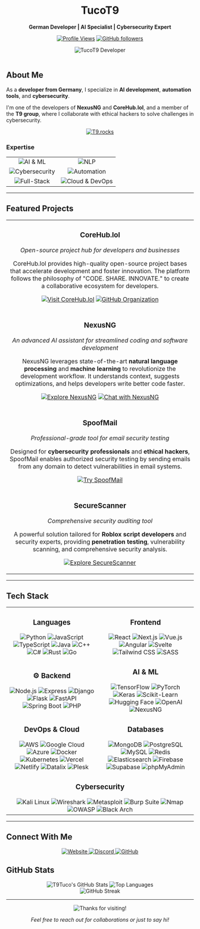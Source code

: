 <div align="center">
  
# TucoT9

**German Developer | AI Specialist | Cybersecurity Expert**

[![Profile Views](https://komarev.com/ghpvc/?username=T9Tuco&color=blueviolet&style=flat-square)](https://github.com/T9Tuco)
[![GitHub followers](https://img.shields.io/github/followers/T9Tuco?style=flat-square&color=blueviolet)](https://github.com/T9Tuco?tab=followers)

</div>

<div align="center">
  <img src="https://img.shields.io/badge/TucoT9-Developer-blue?style=for-the-badge" alt="TucoT9 Developer" />
</div>

<br>

## About Me

As a **developer from Germany**, I specialize in **AI development**, **automation tools**, and **cybersecurity**.

I'm one of the developers of **NexusNG** and **CoreHub.lol**,  and a member of the **T9 group**, where I collaborate with ethical hackers to solve challenges in cybersecurity.

<div align="center">
  
[![T9.rocks](https://img.shields.io/badge/T9.rocks-WHITE_HAT_HACKER_COLLECTIVE-000000?style=for-the-badge&logo=data:image/svg+xml;base64,PHN2ZyB4bWxucz0iaHR0cDovL3d3dy53My5vcmcvMjAwMC9zdmciIHdpZHRoPSIyNCIgaGVpZ2h0PSIyNCIgdmlld0JveD0iMCAwIDI0IDI0IiBmaWxsPSJub25lIiBzdHJva2U9IiNmZmZmZmYiIHN0cm9rZS13aWR0aD0iMiIgc3Ryb2tlLWxpbmVjYXA9InJvdW5kIiBzdHJva2UtbGluZWpvaW49InJvdW5kIj48cGF0aCBkPSJNMTIgMjJzOC04IDgtMTRhOCA4IDAgMSAwLTE2IDBjMCA2IDggMTQgOCAxNHoiPjwvcGF0aD48Y2lyY2xlIGN4PSIxMiIgY3k9IjgiIHI9IjMiPjwvY2lyY2xlPjwvc3ZnPg==)](https://t9.rocks)

</div>

### Expertise
<div align="center">
  <table>
    <tr>
      <td align="center"><img src="https://img.shields.io/badge/-AI_&_Machine_Learning-FF6F00?style=for-the-badge" alt="AI & ML" /></td>
      <td align="center"><img src="https://img.shields.io/badge/-Natural_Language_Processing-4285F4?style=for-the-badge" alt="NLP" /></td>
    </tr>
    <tr>
      <td align="center"><img src="https://img.shields.io/badge/-Cybersecurity-E34F26?style=for-the-badge" alt="Cybersecurity" /></td>
      <td align="center"><img src="https://img.shields.io/badge/-Automation-00C7B7?style=for-the-badge" alt="Automation" /></td>
    </tr>
    <tr>
      <td align="center"><img src="https://img.shields.io/badge/-Full--Stack_Development-61DAFB?style=for-the-badge" alt="Full-Stack" /></td>
      <td align="center"><img src="https://img.shields.io/badge/-Cloud_Computing_&_DevOps-232F3E?style=for-the-badge" alt="Cloud & DevOps" /></td>
    </tr>
  </table>
</div>

---

## Featured Projects

<div align="center">
  <table>
    <tr>
      <td>
        <h3 align="center">CoreHub.lol</h3>
        <p align="center"><i>Open-source project hub for developers and businesses</i></p>
        <p align="center">CoreHub.lol provides high-quality open-source project bases that accelerate development and foster innovation. The platform follows the philosophy of "CODE. SHARE. INNOVATE." to create a collaborative ecosystem for developers.</p>
        <p align="center">
          <a href="https://corehub.lol/"><img src="https://img.shields.io/badge/Visit-CoreHub.lol-8A2BE2?style=for-the-badge&logo=globe" alt="Visit CoreHub.lol" /></a>
          <a href="https://github.com/corehub-lol"><img src="https://img.shields.io/badge/GitHub-corehub--lol-8A2BE2?style=for-the-badge&logo=github" alt="GitHub Organization" /></a>
        </p>
      </td>
    </tr>
    <tr>
      <td>
        <h3 align="center">NexusNG</h3>
        <p align="center"><i>An advanced AI assistant for streamlined coding and software development</i></p>
        <p align="center">NexusNG leverages state-of-the-art <b>natural language processing</b> and <b>machine learning</b> to revolutionize the development workflow. It understands context, suggests optimizations, and helps developers write better code faster.</p>
        <p align="center">
          <a href="https://nexusng.site/"><img src="https://img.shields.io/badge/Explore-NexusNG-blue?style=for-the-badge&logo=globe" alt="Explore NexusNG" /></a>
          <a href="https://nexusng.de/"><img src="https://img.shields.io/badge/Chat-NexusNG-red?style=for-the-badge&logo=chat" alt="Chat with NexusNG" /></a>
        </p>
      </td>
    </tr>
    <tr>
      <td>
        <h3 align="center">SpoofMail</h3>
        <p align="center"><i>Professional-grade tool for email security testing</i></p>
        <p align="center">Designed for <b>cybersecurity professionals</b> and <b>ethical hackers</b>, SpoofMail enables authorized security testing by sending emails from any domain to detect vulnerabilities in email systems.</p>
        <p align="center">
          <a href="https://spoofmail.tucot9.com/"><img src="https://img.shields.io/badge/Try-SpoofMail-red?style=for-the-badge&logo=mail" alt="Try SpoofMail" /></a>
        </p>
      </td>
    </tr>
    <tr>
      <td>
        <h3 align="center">SecureScanner</h3>
        <p align="center"><i>Comprehensive security auditing tool</i></p>
        <p align="center">A powerful solution tailored for <b>Roblox script developers</b> and security experts, providing <b>penetration testing</b>, vulnerability scanning, and comprehensive security analysis.</p>
        <p align="center">
          <a href="https://cheat.tucot9.com/"><img src="https://img.shields.io/badge/Explore-SecureScanner-purple?style=for-the-badge&logo=shield" alt="Explore SecureScanner" /></a>
        </p>
      </td>
    </tr>
  </table>
</div>

---

## Tech Stack

<div align="center">
  <table>
    <tr>
      <td align="center">
        <h3> Languages</h3>
        <img src="https://img.shields.io/badge/-Python-3776AB?style=for-the-badge&logo=python&logoColor=white" alt="Python" />
        <img src="https://img.shields.io/badge/-JavaScript-F7DF1E?style=for-the-badge&logo=javascript&logoColor=black" alt="JavaScript" />
        <img src="https://img.shields.io/badge/-TypeScript-3178C6?style=for-the-badge&logo=typescript&logoColor=white" alt="TypeScript" />
        <img src="https://img.shields.io/badge/-Java-007396?style=for-the-badge&logo=java&logoColor=white" alt="Java" />
        <img src="https://img.shields.io/badge/-C++-00599C?style=for-the-badge&logo=c%2B%2B&logoColor=white" alt="C++" />
        <img src="https://img.shields.io/badge/-C%23-239120?style=for-the-badge&logo=c-sharp&logoColor=white" alt="C#" />
        <img src="https://img.shields.io/badge/-Rust-000000?style=for-the-badge&logo=rust&logoColor=white" alt="Rust" />
        <img src="https://img.shields.io/badge/-Go-00ADD8?style=for-the-badge&logo=go&logoColor=white" alt="Go" />
      </td>
      <td align="center">
        <h3> Frontend</h3>
        <img src="https://img.shields.io/badge/-React-61DAFB?style=for-the-badge&logo=react&logoColor=black" alt="React" />
        <img src="https://img.shields.io/badge/-Next.js-000000?style=for-the-badge&logo=next.js&logoColor=white" alt="Next.js" />
        <img src="https://img.shields.io/badge/-Vue.js-4FC08D?style=for-the-badge&logo=vue.js&logoColor=white" alt="Vue.js" />
        <img src="https://img.shields.io/badge/-Angular-DD0031?style=for-the-badge&logo=angular&logoColor=white" alt="Angular" />
        <img src="https://img.shields.io/badge/-Svelte-FF3E00?style=for-the-badge&logo=svelte&logoColor=white" alt="Svelte" />
        <img src="https://img.shields.io/badge/-Tailwind_CSS-38B2AC?style=for-the-badge&logo=tailwind-css&logoColor=white" alt="Tailwind CSS" />
        <img src="https://img.shields.io/badge/-SASS-CC6699?style=for-the-badge&logo=sass&logoColor=white" alt="SASS" />
      </td>
    </tr>
    <tr>
      <td align="center">
        <h3>⚙ Backend</h3>
        <img src="https://img.shields.io/badge/-Node.js-339933?style=for-the-badge&logo=node.js&logoColor=white" alt="Node.js" />
        <img src="https://img.shields.io/badge/-Express-000000?style=for-the-badge&logo=express&logoColor=white" alt="Express" />
        <img src="https://img.shields.io/badge/-Django-092E20?style=for-the-badge&logo=django&logoColor=white" alt="Django" />
        <img src="https://img.shields.io/badge/-Flask-000000?style=for-the-badge&logo=flask&logoColor=white" alt="Flask" />
        <img src="https://img.shields.io/badge/-FastAPI-009688?style=for-the-badge&logo=fastapi&logoColor=white" alt="FastAPI" />
        <img src="https://img.shields.io/badge/-Spring_Boot-6DB33F?style=for-the-badge&logo=spring-boot&logoColor=white" alt="Spring Boot" />
        <img src="https://img.shields.io/badge/-PHP-777BB4?style=for-the-badge&logo=php&logoColor=white" alt="PHP" />
      </td>
      <td align="center">
        <h3> AI & ML</h3>
        <img src="https://img.shields.io/badge/-TensorFlow-FF6F00?style=for-the-badge&logo=tensorflow&logoColor=white" alt="TensorFlow" />
        <img src="https://img.shields.io/badge/-PyTorch-EE4C2C?style=for-the-badge&logo=pytorch&logoColor=white" alt="PyTorch" />
        <img src="https://img.shields.io/badge/-Keras-D00000?style=for-the-badge&logo=keras&logoColor=white" alt="Keras" />
        <img src="https://img.shields.io/badge/-Scikit_Learn-F7931E?style=for-the-badge&logo=scikit-learn&logoColor=white" alt="Scikit-Learn" />
        <img src="https://img.shields.io/badge/-Hugging_Face-FFD21E?style=for-the-badge&logo=huggingface&logoColor=black" alt="Hugging Face" />
        <img src="https://img.shields.io/badge/-OpenAI-412991?style=for-the-badge&logo=openai&logoColor=white" alt="OpenAI" />
        <img src="https://img.shields.io/badge/-NexusNG-00BFFF?style=for-the-badge&logo=ai&logoColor=white" alt="NexusNG" />
      </td>
    </tr>
    <tr>
      <td align="center">
        <h3> DevOps & Cloud</h3>
        <img src="https://img.shields.io/badge/-AWS-232F3E?style=for-the-badge&logo=amazon-aws&logoColor=white" alt="AWS" />
        <img src="https://img.shields.io/badge/-Google_Cloud-4285F4?style=for-the-badge&logo=google-cloud&logoColor=white" alt="Google Cloud" />
        <img src="https://img.shields.io/badge/-Azure-0089D6?style=for-the-badge&logo=microsoft-azure&logoColor=white" alt="Azure" />
        <img src="https://img.shields.io/badge/-Docker-2496ED?style=for-the-badge&logo=docker&logoColor=white" alt="Docker" />
        <img src="https://img.shields.io/badge/-Kubernetes-326CE5?style=for-the-badge&logo=kubernetes&logoColor=white" alt="Kubernetes" />
        <img src="https://img.shields.io/badge/-Vercel-000000?style=for-the-badge&logo=vercel&logoColor=white" alt="Vercel" />
        <img src="https://img.shields.io/badge/-Netlify-00C7B7?style=for-the-badge&logo=netlify&logoColor=white" alt="Netlify" />
        <img src="https://img.shields.io/badge/-Datalix-FF6B6B?style=for-the-badge&logo=server&logoColor=white" alt="Datalix" />
        <img src="https://img.shields.io/badge/-Plesk-52BBE6?style=for-the-badge&logo=plesk&logoColor=white" alt="Plesk" />
      </td>
      <td align="center">
        <h3> Databases</h3>
        <img src="https://img.shields.io/badge/-MongoDB-47A248?style=for-the-badge&logo=mongodb&logoColor=white" alt="MongoDB" />
        <img src="https://img.shields.io/badge/-PostgreSQL-336791?style=for-the-badge&logo=postgresql&logoColor=white" alt="PostgreSQL" />
        <img src="https://img.shields.io/badge/-MySQL-4479A1?style=for-the-badge&logo=mysql&logoColor=white" alt="MySQL" />
        <img src="https://img.shields.io/badge/-Redis-DC382D?style=for-the-badge&logo=redis&logoColor=white" alt="Redis" />
        <img src="https://img.shields.io/badge/-Elasticsearch-005571?style=for-the-badge&logo=elasticsearch&logoColor=white" alt="Elasticsearch" />
        <img src="https://img.shields.io/badge/-Firebase-FFCA28?style=for-the-badge&logo=firebase&logoColor=black" alt="Firebase" />
        <img src="https://img.shields.io/badge/-Supabase-3ECF8E?style=for-the-badge&logo=supabase&logoColor=white" alt="Supabase" />
        <img src="https://img.shields.io/badge/-phpMyAdmin-6C78AF?style=for-the-badge&logo=phpmyadmin&logoColor=white" alt="phpMyAdmin" />
      </td>
    </tr>
    <tr>
      <td align="center" colspan="2">
        <h3> Cybersecurity</h3>
        <img src="https://img.shields.io/badge/-Kali_Linux-557C94?style=for-the-badge&logo=kali-linux&logoColor=white" alt="Kali Linux" />
        <img src="https://img.shields.io/badge/-Wireshark-1679A7?style=for-the-badge&logo=wireshark&logoColor=white" alt="Wireshark" />
        <img src="https://img.shields.io/badge/-Metasploit-E34F26?style=for-the-badge&logo=metasploit&logoColor=white" alt="Metasploit" />
        <img src="https://img.shields.io/badge/-Burp_Suite-FF6633?style=for-the-badge&logo=burp-suite&logoColor=white" alt="Burp Suite" />
        <img src="https://img.shields.io/badge/-Nmap-5391FE?style=for-the-badge&logo=nmap&logoColor=white" alt="Nmap" />
        <img src="https://img.shields.io/badge/-OWASP-000000?style=for-the-badge&logo=owasp&logoColor=white" alt="OWASP" />
        <img src="https://img.shields.io/badge/-Black_Arch-333333?style=for-the-badge&logo=arch-linux&logoColor=white" alt="Black Arch" />
      </td>
    </tr>
  </table>
</div>

---

## Connect With Me

<div align="center">
  <a href="https://tucot9.com/">
    <img src="https://img.shields.io/badge/Website-tucot9.com-blue?style=for-the-badge&logo=globe" alt="Website" />
  </a>
  <a href="https://discord.com/users/718832241127718915">
    <img src="https://img.shields.io/badge/Discord-tucot9-7289DA?style=for-the-badge&logo=discord&logoColor=white" alt="Discord" />
  </a>
  <a href="https://github.com/T9Tuco">
    <img src="https://img.shields.io/badge/GitHub-T9Tuco-181717?style=for-the-badge&logo=github" alt="GitHub" />
  </a>
</div>

## GitHub Stats

<div align="center">
  <img src="https://github-readme-stats.vercel.app/api?username=T9Tuco&show_icons=true&theme=radical" alt="T9Tuco's GitHub Stats" />
  <img src="https://github-readme-stats.vercel.app/api/top-langs/?username=T9Tuco&layout=compact&theme=radical" alt="Top Languages" />
</div>

<div align="center">
  <img src="https://github-readme-streak-stats.herokuapp.com/?user=T9Tuco&theme=radical" alt="GitHub Streak" />
</div>

---

<div align="center">
  <img src="https://img.shields.io/badge/Thanks_for_visiting!-FF6B6B?style=for-the-badge" alt="Thanks for visiting!" />
  <p><i>Feel free to reach out for collaborations or just to say hi!</i></p>
</div>
